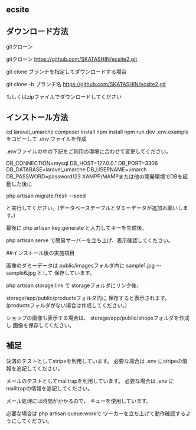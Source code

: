  ## ecsite

  ## ダウンロード方法

gitクローン

gitクローン https://github.com/SKATASHIN/ecsite2.git

git clone ブランチを指定してダウンロードする場合

git clone -b  ブランチ名 https://github.com/SKATASHIN/ecsite2.git

もしくはzipファイルでダウンロードしてください

 ## インストール方法

 cd laravel_umarche
composer install
npm install
npm run dev
.env.example をコピーして .env ファイルを作成

.envファイルの中の下記をご利用の環境に合わせて変更してください。

DB_CONNECTION=mysql
DB_HOST=127.0.0.1
DB_PORT=3306
DB_DATABASE=laravel_umarche
DB_USERNAME=umarch
DB_PASSWORD=password123
XAMPP/MAMPまたは他の開発環境でDBを起動した後に

php artisan migrate:fresh --seed

と実行してください。(データベーステーブルとダミーデータが追加お願いします。)

最後に php artisan key:generate と入力してキーを生成後、

php artisan serve で簡易サーバーを立ち上げ、表示確認してください。

##インストール後の実施項目

画像のダミーデータは public/imagesフォルダ内に sample1.jpg 〜 sample6.jpg として 保存しています。

php artisan storage:link で storageフォルダにリンク後、

storage/app/public/productsフォルダ内に 保存すると表示されます。 (productsフォルダがない場合は作成してください。)

ショップの画像も表示する場合は、 storage/app/public/shopsフォルダを作成し 画像を保存してください。

## 補足

決済のテストとしてstripeを利用しています。 必要な場合は .env にstripeの情報を追記してください。

メールのテストとしてmailtrapを利用しています。 必要な場合は .env にmailtrapの情報を追記してください。

メール処理には時間がかかるので、 キューを使用しています。

必要な場合は php artisan queue:workで ワーカーを立ち上げて動作確認するようにしてください。
